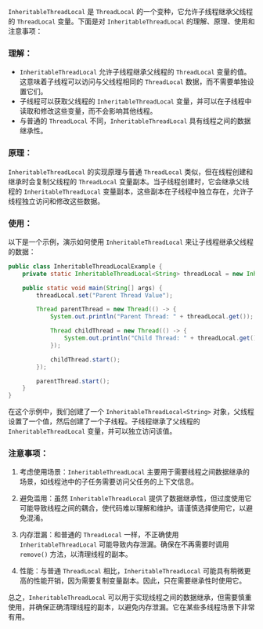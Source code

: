 `InheritableThreadLocal` 是 `ThreadLocal` 的一个变种，它允许子线程继承父线程的 `ThreadLocal` 变量。下面是对 `InheritableThreadLocal` 的理解、原理、使用和注意事项：

### 理解：

- `InheritableThreadLocal` 允许子线程继承父线程的 `ThreadLocal` 变量的值。这意味着子线程可以访问与父线程相同的 `ThreadLocal` 数据，而不需要单独设置它们。
- 子线程可以获取父线程的 `InheritableThreadLocal` 变量，并可以在子线程中读取和修改这些变量，而不会影响其他线程。
- 与普通的 `ThreadLocal` 不同，`InheritableThreadLocal` 具有线程之间的数据继承性。

### 原理：

`InheritableThreadLocal` 的实现原理与普通 `ThreadLocal` 类似，但在线程创建和继承时会复制父线程的 `ThreadLocal` 变量副本。当子线程创建时，它会继承父线程的 `InheritableThreadLocal` 变量副本，这些副本在子线程中独立存在，允许子线程独立访问和修改这些数据。

### 使用：

以下是一个示例，演示如何使用 `InheritableThreadLocal` 来让子线程继承父线程的数据：

```java
public class InheritableThreadLocalExample {
    private static InheritableThreadLocal<String> threadLocal = new InheritableThreadLocal<>();

    public static void main(String[] args) {
        threadLocal.set("Parent Thread Value");

        Thread parentThread = new Thread(() -> {
            System.out.println("Parent Thread: " + threadLocal.get());

            Thread childThread = new Thread(() -> {
                System.out.println("Child Thread: " + threadLocal.get());
            });

            childThread.start();
        });

        parentThread.start();
    }
}
```

在这个示例中，我们创建了一个 `InheritableThreadLocal<String>` 对象，父线程设置了一个值，然后创建了一个子线程。子线程继承了父线程的 `InheritableThreadLocal` 变量，并可以独立访问该值。

### 注意事项：

1. 考虑使用场景：`InheritableThreadLocal` 主要用于需要线程之间数据继承的场景，如线程池中的子任务需要访问父任务的上下文信息。

2. 避免滥用：虽然 `InheritableThreadLocal` 提供了数据继承性，但过度使用它可能导致线程之间的耦合，使代码难以理解和维护。请谨慎选择使用它，以避免混淆。

3. 内存泄漏：和普通的 `ThreadLocal` 一样，不正确使用 `InheritableThreadLocal` 可能导致内存泄漏。确保在不再需要时调用 `remove()` 方法，以清理线程的副本。

4. 性能：与普通 `ThreadLocal` 相比，`InheritableThreadLocal` 可能具有稍微更高的性能开销，因为需要复制变量副本。因此，只在需要继承性时使用它。

总之，`InheritableThreadLocal` 可以用于实现线程之间的数据继承，但需要慎重使用，并确保正确清理线程的副本，以避免内存泄漏。它在某些多线程场景下非常有用。
